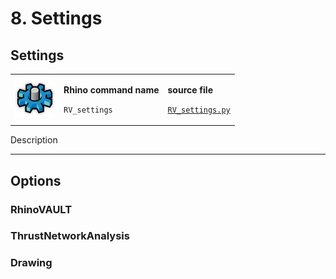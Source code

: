 # 8. Settings

## Settings

|                                                                                |                                                                           |                                                                                                                 |
| ------------------------------------------------------------------------------ | ------------------------------------------------------------------------- | --------------------------------------------------------------------------------------------------------------- |
| <img src="../.gitbook/assets/RV_settings (1).svg" alt="" data-size="original"> | <p><strong>Rhino command name</strong></p><p><code>RV_settings</code></p> | <p><strong>source file</strong></p><p><a href="../../plugin/RV_settings.py"><code>RV_settings.py</code></a></p> |

Description





***

## Options

### RhinoVAULT





### ThrustNetworkAnalysis





### Drawing







